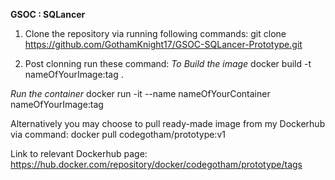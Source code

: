 **GSOC : SQLancer**

1. Clone the repository via running following commands:
  git clone https://github.com/GothamKnight17/GSOC-SQLancer-Prototype.git

2. Post clonning run these command:
   *To Build the image*
   docker build -t nameOfYourImage:tag .

  *Run the container*
  docker run -it --name nameOfYourContainer nameOfYourImage:tag
  
  
Alternatively you may choose to pull ready-made image from my Dockerhub via command: 
  docker pull codegotham/prototype:v1 

Link to relevant Dockerhub page: https://hub.docker.com/repository/docker/codegotham/prototype/tags
